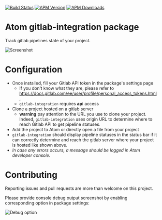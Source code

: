 
[![Build Status](https://travis-ci.org/blakawk/gitlab-integration.svg?branch=master)](https://travis-ci.org/blakawk/gitlab-integration)
[![APM Version](https://img.shields.io/apm/v/gitlab-integration.svg)](https://atom.io/packages/gitlab-integration)
[![APM Downloads](https://img.shields.io/apm/dm/gitlab-integration.svg)](https://atom.io/packages/gitlab-integration)

# Atom gitlab-integration package

Track gitlab pipelines state of your project.

![Screenshot](https://user-images.githubusercontent.com/1149069/28337289-7973ebcc-6c05-11e7-844d-c7a1e106317c.png)

# Configuration

 - Once installed, fill your Gitlab API token in the package's settings page
   - If you don't know what they are, please refer to https://docs.gitlab.com/ee/user/profile/personal_access_tokens.html,
   - `gitlab-integration` requires **api** access
 - Clone a project hosted on a gitlab server
   - **warning** pay attention to the URL you use to clone your project. Indeed, `gitlab-integration` uses origin URL to determine where to reach Gitlab API to get pipeline statuses.
 - Add the project to Atom or directly open a file from your project
 - `gitlab-integration` should display pipeline statuses in the status bar if it can correctly determine and reach the gitlab server where your project is hosted like shown above.
 - *In case any errors occurs, a message should be logged in Atom developer console.*

# Contributing
Reporting issues and pull requests are more than welcome on this project.

Please provide console debug output screenshot by enabling corresponding option in package settings:

![Debug option](https://user-images.githubusercontent.com/1149069/28597149-a58383c0-719c-11e7-8de8-879d417087cd.png)
